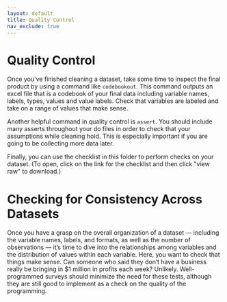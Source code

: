 ```yaml
---
layout: default
title: Quality Control
nav_exclude: true
---
```


# Quality Control 

Once you’ve finished cleaning a dataset, take some time to inspect the final product by using a command like `codebookout`. This command outputs an excel file that is a codebook of your final data including variable names, labels, types, values and value labels. Check that variables are labeled and take on a range of values that make sense. 

Another helpful command in quality control is `assert`. You should include many asserts throughout your do files in order to check that your assumptions while cleaning hold. This is especially important if you are going to be collecting more data later. 

Finally, you can use the checklist in this folder to perform checks on your dataset. (To open, click on the link for the checklist and then click "view raw" to download.)

# Checking for Consistency Across Datasets

Once you have a grasp on the overall organization of a dataset — including the variable names, labels, and formats, as well as the number of observations — it’s time to dive into the relationships among variables and the distribution of values within each variable. Here, you want to check that things make sense. Can someone who said they don’t have a business really be bringing in $1 million in profits each week? Unlikely. Well-programmed surveys should minimize the need for these tests, although they are still good to implement as a check on the quality of the programming.
